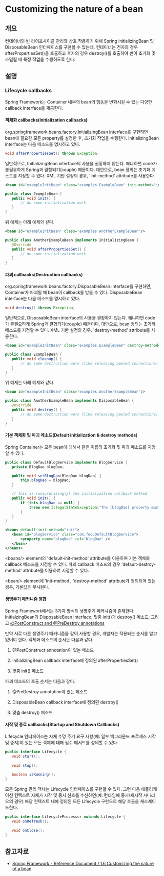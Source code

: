 # Customizing the nature of a bean

## 개요

 컨테이너의 빈 라이프사이클 관리와 상호 작용하기 위해 Spring InitializingBean 및 DisposableBean 인터페이스를 구현할 수 있는데, 컨테이너는 전자의 경우 afterPropertiesSet()을 호출하고 후자의 경우 destroy()를 호출하여 빈이 초기화 및 소멸될 때 특정 작업을 수행하도록 한다.

## 설명

### Lifecycle callbacks

 Spring Framework는 Container 내부의 bean의 행동을 변화시길 수 있는 다양한 callback interface를 제공한다.

#### 객체화 callbacks(Initialization callbacks)

 org.springframework.beans.factory.InitializingBean interface를 구현하면 bean에 필요한 모든 property를 설정한 후, 초기화 작업을 수행한다. InitializingBean interface는 다음 메소드를 명시하고 있다.

 ```java
void afterPropertiesSet() throws Exception;
```

 일반적으로, InitializingBean interface의 사용을 권장하지 않는다. 왜냐하면 code가 불필요하게 Spring과 결합되기(couple) 때문이다. 대안으로, bean 정의는 초기화 메소드를 지정할 수 있다. XML 기반 설정의 경우, 'init-method' attribute를 사용한다.

 ```xml
<bean id="exampleInitBean" class="examples.ExampleBean" init-method="init"/>
```

 ```java
public class ExampleBean {
    public void init() {
        // do some initialization work
    }
}
```

 위 예제는 아래 예제와 같다.

 ```xml
<bean id="exampleInitBean" class="examples.AnotherExampleBean"/>
```

 ```java
public class AnotherExampleBean implements InitializingBean {
    @Override
    public void afterPropertiesSet() {
        // do some initialization work
    }
}
```

#### 파괴 callbacks(Destruction callbacks)

 org.springframework.beans.factory.DisposableBean interface를 구현하면, Container가 파괴될 때 bean이 callback를 받을 수 있다. DisposableBean interface는 다음 메소드를 명시하고 있다.

 ```java
void destroy() throws Exception;
```

 일반적으로, DisposableBean interface의 사용을 권장하지 않는다. 왜냐하면 code가 불필요하게 Spring과 결합되기(couple) 때문이다. 대안으로, bean 정의는 초기화 메소드를 지정할 수 있다. XML 기반 설정의 경우, 'destroy-method' attribute를 사용한다.

 ```xml
<bean id="exampleInitBean" class="examples.ExampleBean" destroy-method="cleanup"/>
```

 ```java
public class ExampleBean {
    public void cleanup() {
        // do some destruction work (like releasing pooled connections)
    }
}
```

 위 예제는 아래 예제와 같다.

 ```xml
<bean id="exampleInitBean" class="examples.AnotherExampleBean"/>
```

 ```java
public class AnotherExampleBean implements DisposableBean {
    @Override
    public void destroy() {
        // do some destruction work (like releasing pooled connections)
    }
}
```

#### 기본 객체화 및 파괴 메소드(Default initialization & destroy methods)

 Spring Container는 모든 bean에 대해서 같은 이름의 초기화 및 파괴 메소드를 지정할 수 있다.

 ```java
public class DefaultBlogService implements BlogService {
    private BlogDao blogDao;
 
    public void setBlogDao(BlogDao blogDao) {
        this.blogDao = blogDao;
    }
 
    // this is (unsurprisingly) the initialization callback method
    public void init() {
        if (this.blogDao == null) {
            throw new IllegalStateException("The [blogDao] property must be set.");
        }
    }
}
```

 ```xml
<beans default-init-method="init">
    <bean id="blogService" class="com.foo.DefaultBlogService">
        <property name="blogDao" ref="blogDao" />
    </bean>
</beans>
```

 &lt;beans/&gt; element의 'default-init-method' attribute를 이용하여 기본 객체화 callback 메소드를 지정할 수 있다. 파괴 callback 메소드의 경우 'default-destroy-method' attribute를 이용하여 지정할 수 있다.

 &lt;bean/&gt; element에 'init-method', 'destroy-method' attribute가 정의되어 있는 경우, 기본값은 무시된다.

#### 생명주기 메커니즘 병합

 Spring Framework에서는 3가지 방식의 생명주기 메커니즘이 존재한다: InitialzingBean과 DisposableBean interface; 맞춤 init()과 destroy() 메소드; 그리고 [@PostConstruct and @PreDestroy annotations](./ioc-container-annotation-based_configuration.md#postconstrutor와-predestroy)

 만약 서로 다른 생명주기 메커니즘을 같이 사용할 경우, 개발자는 적용되는 순서를 알고 있어야 한다. 객체화 메소드의 순서는 다음과 같다.

1.  @PostConstruct annotation이 있는 메소드
    
2.  InitializingBean callback interface에 정의된 afterPropertiesSet()
    
3.  맞춤 init() 메소드
    

 파괴 메소드의 호출 순서는 다음과 같다.

1.  @PreDestroy annotation이 있는 메소드
    
2.  DisposableBean callback interface에 정의된 destroy()
    
3.  맞춤 destroy() 메소드
    

#### 시작 및 종료 callbacks(Startup and Shutdown Callbacks)

 Lifecycle 인터페이스는 자체 수명 주기 요구 사항(예: 일부 백그라운드 프로세스 시작 및 중지)이 있는 모든 객체에 대해 필수 메서드를 정의할 수 있다.

 ```java
public interface Lifecycle {
    void start();
 
    void stop();
 
    boolean isRunning();
}
```

 모든 Spring 관리 객체는 Lifecycle 인터페이스를 구현할 수 있다. 그런 다음 애플리케이션 컨텍스트 자체가 시작 및 중지 신호를 수신하면(예: 런타임에 중지/재시작 시나리오의 경우) 해당 컨텍스트 내에 정의된 모든 Lifecycle 구현으로 해당 호출을 캐스케이드한다.

 ```java
public interface LifecycleProcessor extends Lifecycle {
    void onRefresh();
 
    void onClose();
}
```

## 참고자료

*   [Spring Framework - Reference Document / 1.6 Customizing the nature of a bean](https://docs.spring.io/spring-framework/docs/5.3.27/reference/html/core.html#beans-factory-nature)